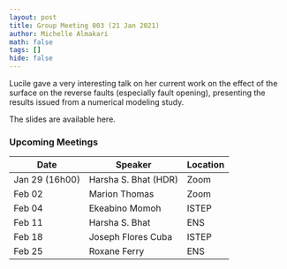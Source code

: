 ```yaml
---
layout: post
title: Group Meeting 003 (21 Jan 2021)
author: Michelle Almakari
math: false
tags: []
hide: false
---
```

Lucile gave a very interesting talk on her current work on the effect of the surface on the reverse faults (especially fault opening), presenting the results issued from a numerical modeling study. 

The slides are available here.

### Upcoming Meetings

| Date           | Speaker              | Location |
| -------------- | -------------------- | -------- |
| Jan 29 (16h00) | Harsha S. Bhat (HDR) | Zoom     |
| Feb 02         | Marion Thomas        | Zoom     |
| Feb 04         | Ekeabino Momoh       | ISTEP    |
| Feb 11         | Harsha S. Bhat       | ENS      |
| Feb 18         | Joseph Flores Cuba   | ISTEP    |
| Feb 25         | Roxane Ferry         | ENS      |